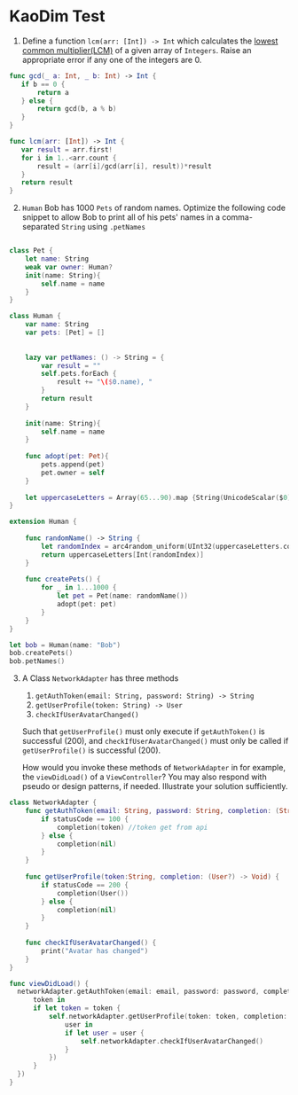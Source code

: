 # KaoDim Test

1. Define a function `lcm(arr: [Int]) -> Int` which calculates the [lowest common multiplier(LCM)](https://en.wikipedia.org/wiki/Least_common_multiple) of a given array of `Integers`. Raise an appropriate error if any one of the integers are 0.

 ````swift
 func gcd(_ a: Int, _ b: Int) -> Int {
    if b == 0 {
        return a
    } else {
        return gcd(b, a % b)
    }
}

func lcm(arr: [Int]) -> Int {
    var result = arr.first!
    for i in 1..<arr.count {
        result = (arr[i]/gcd(arr[i], result))*result
    }
    return result
}
 ````
 2. `Human` Bob has 1000 `Pets` of random names. Optimize the following code snippet to allow Bob to print all of his pets' names in a comma-separated `String` using `.petNames`

````swift

class Pet {
    let name: String
    weak var owner: Human?
    init(name: String){
        self.name = name
    }
}

class Human {
    var name: String
    var pets: [Pet] = []
    
    
    lazy var petNames: () -> String = {
        var result = ""
        self.pets.forEach {
            result += "\($0.name), "
        }
        return result
    }
    
    init(name: String){
        self.name = name
    }
    
    func adopt(pet: Pet){
        pets.append(pet)
        pet.owner = self
    }
    
    let uppercaseLetters = Array(65...90).map {String(UnicodeScalar($0))}
}

extension Human {
    
    func randomName() -> String {
        let randomIndex = arc4random_uniform(UInt32(uppercaseLetters.count))
        return uppercaseLetters[Int(randomIndex)]
    }
    
    func createPets() {
        for _ in 1...1000 {
            let pet = Pet(name: randomName())
            adopt(pet: pet)
        }
    }
}

let bob = Human(name: "Bob")
bob.createPets()
bob.petNames()

````
3. A Class `NetworkAdapter` has three methods 
    1. `getAuthToken(email: String, password: String) -> String`
    2. `getUserProfile(token: String) -> User`
    3. `checkIfUserAvatarChanged()`
    
    Such that `getUserProfile()` must only execute if `getAuthToken()` is successful (200), and `checkIfUserAvatarChanged()` must only be called if `getUserProfile()` is successful (200).
    
    How would you invoke these methods of `NetworkAdapter` in for example, the `viewDidLoad()` of a `ViewController`? You may also respond with pseudo or design patterns, if needed. Illustrate your solution sufficiently.

````swift
class NetworkAdapter {
    func getAuthToken(email: String, password: String, completion: (String?) -> Void) {
        if statusCode == 100 {
            completion(token) //token get from api
        } else {
            completion(nil)
        }
    }
    
    func getUserProfile(token:String, completion: (User?) -> Void) {
        if statusCode == 200 {
            completion(User())
        } else {
            completion(nil)
        }
    }
    
    func checkIfUserAvatarChanged() {
        print("Avatar has changed")
    }
}

func viewDidLoad() {
  networkAdapter.getAuthToken(email: email, password: password, completion: {
      token in
      if let token = token {
          self.networkAdapter.getUserProfile(token: token, completion: {
              user in 
              if let user = user {
                  self.networkAdapter.checkIfUserAvatarChanged()
              }
          })
      }
  })
}
````
